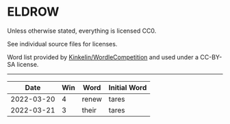 ELDROW
===

Unless otherwise stated, everything is licensed CC0.

See individual source files for licenses.

Word list provided by [Kinkelin/WordleCompetition](https://github.com/Kinkelin/WordleCompetition) and
used under a CC-BY-SA license.

---

| Date | Win | Word | Initial Word |
|---|---|---|---|
| 2022-03-20 | 4 | renew | tares |
| 2022-03-21 | 3 | their | tares |
